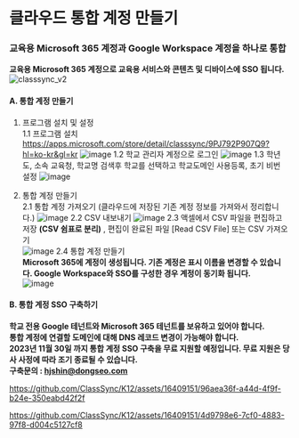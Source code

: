 # 클라우드 통합 계정 만들기
### 교육용 Microsoft 365 계정과 Google Workspace 계정을 하나로 통합
**교육용 Microsoft 365 계정으로 교육용 서비스와 콘텐츠 및 디바이스에 SSO 됩니다.**
![classsync_v2](https://github.com/ClassSync/K12/assets/16409151/854868fb-7845-47c8-920f-44bf12f12c7c)


#### A. 통합 계정 만들기  

1. 프로그램 설치 및 설정  
1.1 프로그램 설치  
https://apps.microsoft.com/store/detail/classsync/9PJ792P907Q9?hl=ko-kr&gl=kr
![image](https://github.com/ClassSync/K12/assets/16409151/9985fbd4-25e1-4b34-bead-94d5867614d1)
1.2 학교 관리자 계정으로 로그인
![image](https://github.com/ClassSync/K12/assets/16409151/1030a6bf-b73e-4406-b017-08474f03e8bf)
1.3 학년도, 소속 교육청, 학교명 검색후 학교를 선택하고 학교도메인 사용등록, 초기 비번 설정
![image](https://github.com/ClassSync/K12/assets/16409151/e92b1f76-8bf0-4770-8ba6-ede7125ab7cf)

2. 통합 계정 만들기   
2.1 통합 계정 가져오기 (클라우드에 저장된 기존 계정 정보를 가져와서 정리합니다.)
![image](https://github.com/ClassSync/K12/assets/16409151/7dff22d1-624d-4c09-b7b5-dcfa46a11ba1)
2.2 CSV 내보내기 
![image](https://github.com/ClassSync/K12/assets/16409151/670cbb58-e394-43ae-bc69-97c841c5f6a9)
2.3 액셀에서 CSV 파일을 편집하고 저장 **(CSV 쉼표로 분리)** , 편집이 완료된 파일 [Read CSV File] 또는 CSV 가져오기    
![image](https://github.com/ClassSync/K12/assets/16409151/d41a171a-14f5-4ee3-919a-7549ead894fe)
2.4 통합 계정 만들기   
**Microsoft 365에 계정이 생성됩니다. 기존 계정은 표시 이름을 변경할 수 있습니다. Google Workspace와 SSO를 구성한 경우 계정이 동기화 됩니다.**   
![image](https://github.com/ClassSync/K12/assets/16409151/f153899f-77c9-4208-835c-02658259fb8e)

#### B. 통합 계정 SSO 구축하기   
   **학교 전용 Google 테넌트와 Microsoft 365 테넌트를 보유하고 있어야 합니다.**   
   **통합 계정에 연결할 도메인에 대해 DNS 레코드 변경이 가능해야 합니다.**   
   **2023년 11월 30일 까지 통합 계정 SSO 구축을 무료 지원할 예정입니다. 무료 지원은 당사 사정에 따라 조기 종료될 수 있습니다.**  
   **구축문의 : hjshin@dongseo.com**

https://github.com/ClassSync/K12/assets/16409151/96aea36f-a44d-4f9f-b24e-350eabd42f2f

https://github.com/ClassSync/K12/assets/16409151/4d9798e6-7cf0-4883-97f8-d004c5127cf8

